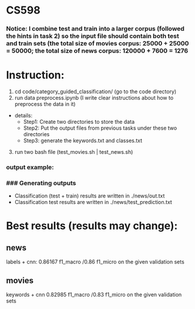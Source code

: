 # CS598 

### Notice: I combine test and train into a larger corpus (followed the hints in task 2) so the input file should contain both test and train sets (the total size of movies corpus: 25000 + 25000 = 50000; the total size of news corpus: 120000 + 7600 = 1276
# Instruction:
1. cd code/category_guided_classification/ (go to the code directory)
2. run data preprocess.ipynb (I write clear instructions about how to preprocess the data in it)
  - details:
    - Step1: Create two directories to store the data
    - Step2: Put the output files from previous tasks under these two directories
    - Step3: generate the keywords.txt and classes.txt
3. run two bash file (test_movies.sh | test_news.sh)
### output example: 
### ### Generating outputs ###
- Classification (test + train) results are written in ./news/out.txt
- Classification test results are written in ./news/test_prediction.txt


# Best results (results may change):
## news
labels + cnn: 0.86167 f1_macro /0.86 f1_micro on the given validation sets
## movies
keywords + cnn  0.82985 f1_macro /0.83 f1_micro on the given validation sets
